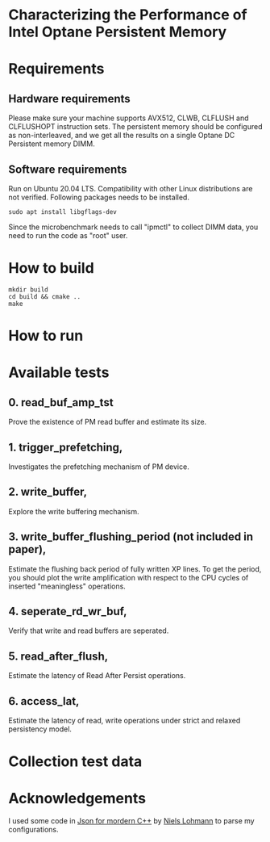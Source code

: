 # Characterizing the Performance of Intel Optane Persistent Memory

# Requirements
## Hardware requirements
Please make sure your machine supports AVX512, CLWB, CLFLUSH and CLFLUSHOPT instruction sets. The persistent memory should be configured as non-interleaved, and we get all the results on a single Optane DC Persistent memory DIMM.

## Software requirements
Run on Ubuntu 20.04 LTS. Compatibility with other Linux distributions are not verified. Following packages needs to be installed.
```
sudo apt install libgflags-dev
```
Since the microbenchmark needs to call "ipmctl" to collect DIMM data, you need to run the code as "root" user.

# How to build
```
mkdir build
cd build && cmake ..
make
```
# How to run

# Available tests
## 0. read_buf_amp_tst
Prove the existence of PM read buffer and estimate its size.
## 1. trigger_prefetching,
Investigates the prefetching mechanism of PM device.

## 2. write_buffer,
Explore the write buffering mechanism.
## 3. write_buffer_flushing_period (not included in paper),
Estimate the flushing back period of fully written XP lines. To get the period, you should plot the write amplification with respect to the CPU cycles of inserted "meaningless" operations.
## 4. seperate_rd_wr_buf,
Verify that write and read buffers are seperated.
## 5. read_after_flush,
Estimate the latency of Read After Persist operations.

## 6. access_lat,
Estimate the latency of read, write operations under strict and relaxed persistency model.
# Collection test data


# Acknowledgements

I used some code in
[Json for mordern C++](https://github.com/nlohmann/json.git) by [Niels Lohmann](https://github.com/nlohmann) to parse my configurations.